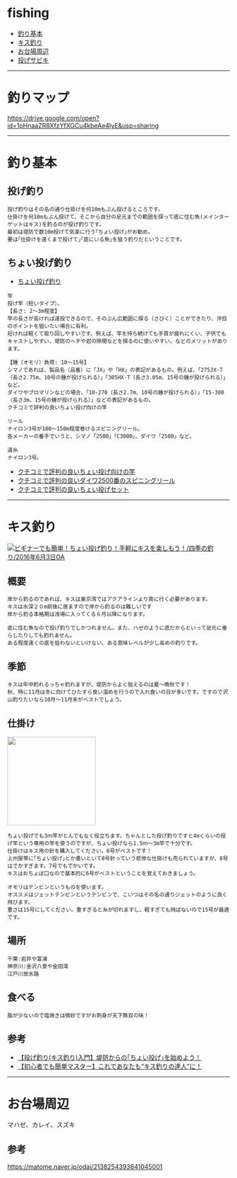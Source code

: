 # fishing
- [釣り基本](#釣り基本)
- [キス釣り](#キス釣り)
- [お台場周辺](#お台場周辺)
- [投げサビキ](https://github.com/junichiroid/fishing/blob/master/%E6%8A%95%E3%81%92%E3%82%B5%E3%83%93%E3%82%AD.md)
---
# 釣りマップ
https://drive.google.com/open?id=1pHnaaZR8XfzYfXGCu4kbeAe4IyE&usp=sharing

---
# 釣り基本
## 投げ釣り
```
投げ釣りはその名の通り仕掛けを何10mもぶん投げるところです。
仕掛けを何10mもぶん投げて、そこから自分の足元までの範囲を探って底に住む魚(メインターゲットはキス)を釣るのが投げ釣りです。
最初は堤防で数10m投げて気楽に行う｢ちょい投げ｣がお勧め。
要は｢仕掛けを遠くまで投げて｣｢底にいる魚｣を狙う釣りだということです。
```
## ちょい投げ釣り
- [ちょい投げ釣り](http://umiduri-startguide.net/126)
```
竿
投げ竿（短いタイプ）。
【長さ: 2～3m程度】
竿の長さが長ければ遠投できるので、そのぶん広範囲に探る（さびく）ことができたり、沖目のポイントを狙いたい場合に有利。
短ければ軽くて取り回しやすいです。例えば、竿を持ち続けても手首が疲れにくい、子供でもキャストしやすい、堤防のヘチや岩の隙間などを探るのに使いやすい、などのメリットがあります。

【錘（オモリ）負荷: 10～15号】
シマノであれば、製品名（品番）に「JX」や「HX」の表記があるもの。例えば、「275JX-T（長さ2.75m、10号の錘が投げられる）」「305HX-T（長さ3.05m、15号の錘が投げられる）」など。
ダイワやプロマリンなどの場合、「10-270（長さ2.7m、10号の錘が投げられる）」「15-300（長さ3m、15号の錘が投げられる）」などの表記があるもの。
クチコミで評判の良いちょい投げ向けの竿

リール
ナイロン3号が100～150m程度巻けるスピニングリール。
各メーカーの番手でいうと、シマノ「2500」「C3000」、ダイワ「2500」など。

道糸
ナイロン3号。
```
- [クチコミで評判の良いちょい投げ向けの竿](https://www.amazon.co.jp/s/ref=as_li_ss_tl?_encoding=UTF8&camp=247&creative=7399&fst=as%3Aoff&keywords=%E3%81%A1%E3%82%87%E3%81%84%E6%8A%95%E3%81%92&linkCode=ur2&qid=1461179502&rh=n%3A14304371%2Cn%3A14315521%2Cn%3A15320261%2Ck%3A%E3%81%A1%E3%82%87%E3%81%84%E6%8A%95%E3%81%92%2Cp_72%3A82436051&rnid=82433051&tag=umiduri-startguide-22)
- [クチコミで評判の良いダイワ2500番のスピニングリール](http://www.amazon.co.jp/s/ref=as_li_ss_tl?_encoding=UTF8&camp=247&creative=7399&fst=as%3Aoff&keywords=%E3%83%80%E3%82%A4%E3%83%AF%202500&linkCode=ur2&qid=1441048009&rh=n%3A14304371%2Cn%3A14315521%2Cn%3A15320271%2Cn%3A15670931%2Ck%3A%E3%83%80%E3%82%A4%E3%83%AF%202500%2Cp_72%3A82436051&rnid=82433051&tag=umiduri-startguide-22)
- [クチコミで評判の良いちょい投げセット](http://www.amazon.co.jp/gp/product/B0016HY3CW/ref=as_li_ss_tl?ie=UTF8&camp=247&creative=7399&creativeASIN=B0016HY3CW&linkCode=as2&tag=umiduri-startguide-22)

---
# キス釣り

[![ビギナーでも簡単！ちょい投げ釣り！手軽にキスを楽しもう！/四季の釣り/2016年6月3日OA](https://img.youtube.com/vi/pkRNpD_PTEw/0.jpg)](https://www.youtube.com/watch?v=pkRNpD_PTEw)

## 概要
```
岸から釣るのであれば、キスは東京湾ではアクアラインより南に行く必要があります。
キスは水深２０m前後に居ますので岸から釣るのは難しいです
岸から釣る本格期は浅場に入ってくる６月以降になります。

底に住む魚なので投げ釣りでしかつれません。また、ハゼのように底だからといって足元に垂らしたりしても釣れません。
ある程度遠くの底を狙わないといけない、ある意味レベルが少し高めの釣りです。
```

## 季節
```
キスは年中釣れるっちゃ釣れますが、堤防からよく狙えるのは夏～晩秋です！
秋、特に11月は冬に向けてひたすら食い溜めを行うので入れ食いの日が多いです。ですので沢山釣りたいなら10月～11月末がベストでしょう。
```
## 仕掛け
<img src="http://i1.wp.com/fishing.trpn-wiser.com/wp-content/uploads/2016/03/wp-1458975532203.jpeg?zoom=2&w=580" width="200">

```
ちょい投げでも3ｍ竿がとんでもなく役立ちます。ちゃんとした投げ釣りですと4mくらいの投げ竿という専用の竿を使うのですが、ちょい投げなら1.5ｍ～3m竿で十分です。
仕掛けはキス用の針を購入してください。6号がベストです！
上州屋等に｢ちょい投げ｣とか書いといて8号針っていう悲惨な仕掛けも売られていますが、8号はでかすぎます。7号でもでかいです。
キスはおちょぼ口なので基本的に6号がベストということを覚えておきましょう。

オモリはテンビンというものを使います。
オススメはジェットテンビンというテンビンで、こいつはその名の通りジェットのように良く飛びます。
重さは15号にしてください。重すぎると糸が切れますし、軽すぎても飛ばないので15号が最適です。
```

## 場所
```
千葉:岩井や富浦
神奈川:金沢八景や金田湾
江戸川放水路
```
## 食べる
```
脂が少ないので塩焼きは微妙ですがお刺身が天下無双の味！
```
## 参考
- [【投げ釣り(キス釣り)入門】堤防からの｢ちょい投げ｣を始めよう！](http://fishing.trpn-wiser.com/2016/04/03/post-73/)
- [【初心者でも簡単マスター】これであなたも“キス釣りの達人”に！](https://matome.naver.jp/odai/2139125270075533301)

---
# お台場周辺
マハゼ、カレイ、スズキ

## 参考
https://matome.naver.jp/odai/2138254393641045001




